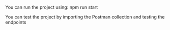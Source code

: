You can run the project using:
    npm run start

You can test the project by importing the Postman collection and testing the endpoints